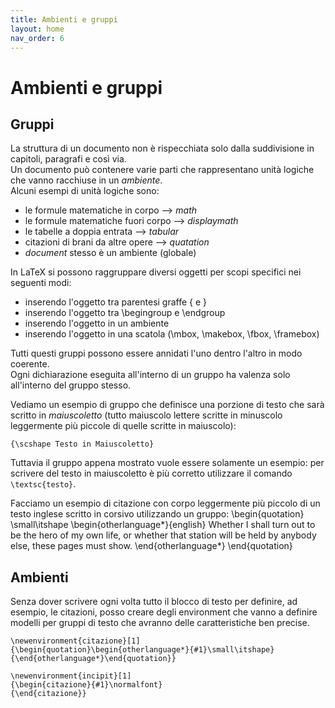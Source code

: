 ```yaml
---
title: Ambienti e gruppi
layout: home
nav_order: 6
---
```


# Ambienti e gruppi

## Gruppi

La struttura di un documento non è rispecchiata solo dalla suddivisione in capitoli, paragrafi e così via.  
Un documento può contenere varie parti che rappresentano unità logiche che vanno racchiuse in un *ambiente*.  
Alcuni esempi di unità logiche sono:

* le formule matematiche in corpo --> *math*
* le formule matematiche fuori corpo --> *displaymath*
* le tabelle a doppia entrata --> *tabular*
* citazioni di brani da altre opere --> *quatation*
* *document* stesso è un ambiente (globale)

In LaTeX si possono raggruppare diversi oggetti per scopi specifici nei seguenti modi:

* inserendo l'oggetto tra parentesi graffe { e }
* inserendo l'oggetto tra \begingroup e \endgroup
* inserendo l'oggetto in un ambiente
* inserendo l'oggetto in una scatola (\mbox, \makebox, \fbox, \framebox)

Tutti questi gruppi possono essere annidati l'uno dentro l'altro in modo coerente.  
Ogni dichiarazione eseguita all'interno di un gruppo ha valenza solo all'interno del gruppo stesso.

Vediamo un esempio di gruppo che definisce una porzione di testo che sarà scritto in *maiuscoletto* (tutto maiuscolo lettere scritte in minuscolo leggermente più piccole di quelle scritte in maiuscolo):

```
{\scshape Testo in Maiuscoletto}
```

Tuttavia il gruppo appena mostrato vuole essere solamente un esempio: per scrivere del testo in maiuscoletto è più corretto utilizzare il comando `\textsc{testo}`.

Facciamo un esempio di citazione con corpo leggermente più piccolo di un testo inglese scritto in corsivo utilizzando un gruppo:
\begin{quotation}
    \small\itshape 
    \begin{otherlanguage*}{english}
        Whether I shall turn out to be the hero
        of my own life, or whether that station will be
        held by anybody else, these pages must show.
    \end{otherlanguage*}
\end{quotation}

## Ambienti

Senza dover scrivere ogni volta tutto il blocco di testo per definire, ad esempio, le citazioni, posso creare degli environment che vanno a definire modelli per gruppi di testo che avranno delle caratteristiche ben precise.

```
\newenvironment{citazione}[1]
{\begin{quotation}\begin{otherlanguage*}{#1}\small\itshape}
{\end{otherlanguage*}\end{quotation}}

\newenvironment{incipit}[1]
{\begin{citazione}{#1}\normalfont}
{\end{citazione}}
```
